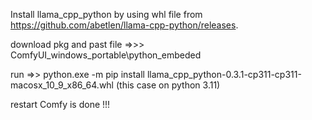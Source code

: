 Install llama_cpp_python by using whl file from https://github.com/abetlen/llama-cpp-python/releases.

download pkg and past file =>>> ComfyUI_windows_portable\python_embeded

run =>> python.exe -m pip install llama_cpp_python-0.3.1-cp311-cp311-macosx_10_9_x86_64.whl (this case on python 3.11)

restart Comfy is done !!!

